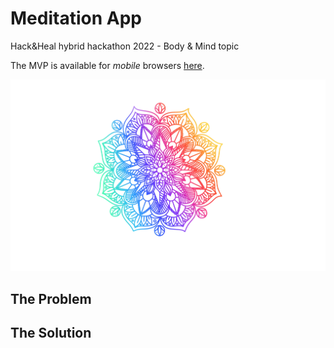 
# Meditation App
 
 Hack&Heal hybrid hackathon 2022 - Body & Mind topic
 
 The MVP is available for *mobile* browsers [here](https://lorenfiorini.github.io/meditation_app/). 

![Meditation App Logo](https://github.com/LorenFiorini/meditation_app/blob/main/assets/downloaded_images/NicePng_mandala-vector-png_1235583.jpg "Meditation App Logo")

## The Problem 


## The Solution
